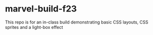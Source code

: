 # marvel-build-f23
This repo is for an in-class build demonstrating basic CSS layouts, CSS sprites and a light-box effect
